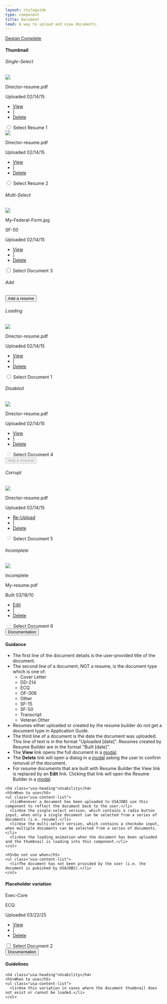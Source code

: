 ```yaml
---
layout: styleguide
type: component
title: Document
lead: A way to upload and view documents.
---
```


<a href="{{ site.baseurl }}/getting-started/#maturity" class="usa-label maturity design_complete">
  Design Complete
</a>

<h4 class="usa-heading-alt" id="thumbnail">Thumbnail</h4>
<div class="preview">
  <h6 class="usa-heading-alt">Single-Select</h6>
  <div class="usajobs-grid">
    <div class="usajobs-width-one-half">
      <div class="usajobs-document usajobs-document--thumbnail" data-object="document" data-state="is-selectable">
        <div class="usajobs-document__figure" data-behavior="document.select" data-target="#toggle-resume-1">
          <div class="usajobs-document__figure-overlay">
            <img src="{{ site.baseurl }}/img/document-thumbnails/resume-thumbnail-01-2x.png" class="img-2x" />
          </div>
        </div>
        <div class="usajobs-document__details">
          <p class="usajobs-document__title">
            Director-resume.pdf
          </p>
          <p class="usajobs-document__date">
            Uploaded 02/14/15
          </p>
          <ul class="usajobs-document__controls">
            <li class="ctrl">
              <a class="view" href="#view">View</a>
            </li>
            <li class="pipe">|</li>
            <li class="ctrl">
              <a class="delete" href="#delete">Delete</a>
            </li>
          </ul>
        </div>
        <div class="usajobs-document__toggle">
          <input id="select-resume-1" type="radio" name="resume" value="resume-1" class="usajobs-document__input" data-behavior="document.select-radio">
          <label id="toggle-resume-1" for="select-resume-1" class="usajobs-document__selector">
            <span class="usajobs-assistive-text">
              Select Resume 1
            </span>
          </label>
        </div>
      </div>
    </div>
    <div class="usajobs-width-one-half">
      <div class="usajobs-document usajobs-document--thumbnail" data-object="document" data-state="is-selectable">
        <div class="usajobs-document__figure" data-behavior="document.select" data-target="#toggle-resume-2">
          <div class="usajobs-document__figure-overlay">
            <img src="{{ site.baseurl }}/img/document-thumbnails/resume-thumbnail-01-2x.png" class="img-2x" />
          </div>
        </div>
        <div class="usajobs-document__details">
          <p class="usajobs-document__title">
            Director-resume.pdf
          </p>
          <p class="usajobs-document__date">
            Uploaded 02/14/15
          </p>
          <ul class="usajobs-document__controls">
            <li class="ctrl">
              <a class="view" href="#view">View</a>
            </li>
            <li class="pipe">|</li>
            <li class="ctrl">
              <a class="delete" href="#delete">Delete</a>
            </li>
          </ul>
        </div>
        <div class="usajobs-document__toggle">
          <input id="select-resume-2" type="radio" name="resume" value="resume-2" class="usajobs-document__input" data-behavior="document.select-radio">
          <label id="toggle-resume-2" for="select-resume-2" class="usajobs-document__selector">
            <span class="usajobs-assistive-text">
              Select Resume 2
            </span>
          </label>
        </div>
      </div>
    </div>
  </div>

  <h6 class="usa-heading-alt">Multi-Select</h6>
  <form name="multi-select">
    <div class="usajobs-document usajobs-document--thumbnail" data-object="document" data-state="is-selectable">
      <div class="usajobs-document__figure" data-behavior="document.toggle" data-target="#toggle-document-3">
        <div class="usajobs-document__figure-overlay">
          <img src="{{ site.baseurl }}/img/document-thumbnails/doc-thumbnail-01-2x.jpeg" class="img-2x" />
        </div>
      </div>
      <div class="usajobs-document__details">
        <p class="usajobs-document__title">My-Federal-Form.jpg</p>
        <p class="usajobs-document__type">SF-50</p>
        <p class="usajobs-document__date">Uploaded 02/14/15</p>
        <ul class="usajobs-document__controls">
          <li class="ctrl">
            <a class="view" href="#view">View</a>
          </li>
          <li class="pipe">|</li>
          <li class="ctrl">
            <a class="delete" href="#delete">Delete</a>
          </li>
        </ul>
      </div>
      <div class="usajobs-document__toggle">
        <input id="document-3" type="checkbox" name="document-3" value="doc-3" class="usajobs-document__input"> 
        <label id="toggle-document-3" for="document-3" class="usajobs-document__selector" data-behavior="document.toggle-checkbox">
          <span class="usajobs-assistive-text">
            Select Document 3
          </span>
        </label>
      </div>
    </div>
  </form>

  <h6 class="usa-heading-alt">Add</h6>
  <div class="usajobs-document usajobs-document--add" data-object="document" data-state="is-selectable">
    <button class="usa-button-gray usajobs-document__trigger" data-object-trigger="modal" data-target="#modal-addResume">
      <div class="usajobs-document__add-icon fa fa-plus-circle"></div>
      Add a resume
    </button>
  </div>

  <h6 class="usa-heading-alt">Loading</h6>
  <div class="usajobs-document usajobs-document--thumbnail" data-object="document" data-state="is-loading">
    <div class="usajobs-document__figure" data-behavior="document.select" data-target="#toggle-document-1">
      <div class="usajobs-document__figure-overlay">
        <img src="{{ site.baseurl }}/img/document-thumbnails/resume-thumbnail-01-2x.png" class="img-2x" />
      </div>
    </div>
    <div class="usajobs-document__details">
      <p class="usajobs-document__title">
        Director-resume.pdf
      </p>
      <p class="usajobs-document__date">
        Uploaded 02/14/15
      </p>
      <ul class="usajobs-document__controls">
        <li class="ctrl">
          <a class="view" href="#view">View</a>
        </li>
        <li class="pipe">|</li>
        <li class="ctrl">
          <a class="delete" href="#delete">Delete</a>
        </li>
      </ul>
    </div>
    <div class="usajobs-document__toggle">
      <input id="select-document-1" type="radio" name="doc-1" value="doc-1" class="usajobs-document__input" data-behavior="document.select-radio">
      <label id="toggle-document-1" for="select-document-1" class="usajobs-document__selector">
        <span class="usajobs-assistive-text">
          Select Document 1
        </span>
      </label>
    </div>
  </div>

  <h6 class="usa-heading-alt">Disabled</h6>
  <div class="usajobs-grid">
    <div class="usajobs-width-one-half">
      <div class="usajobs-document usajobs-document--thumbnail" data-object="document" data-state="is-disabled">
        <div class="usajobs-document__figure" data-behavior="document.select" data-target="#toggle-document-4">
          <div class="usajobs-document__figure-overlay">
            <img src="{{ site.baseurl }}/img/document-thumbnails/resume-thumbnail-01-2x.png" class="img-2x" />
          </div>
        </div>
        <div class="usajobs-document__details">
          <p class="usajobs-document__title">
            Director-resume.pdf
          </p>
          <p class="usajobs-document__date">
            Uploaded 02/14/15
          </p>
          <ul class="usajobs-document__controls">
            <li class="ctrl">
              <a class="view" href="#view">View</a>
            </li>
            <li class="pipe">|</li>
            <li class="ctrl">
              <a class="delete" href="#delete">Delete</a>
            </li>
          </ul>
        </div>
        <div class="usajobs-document__toggle">
          <input id="select-document-4" type="radio" name="doc-4" value="doc-4" class="usajobs-document__input" data-behavior="document.select-radio" disabled>
          <label id="toggle-document-4" for="select-document-4" class="usajobs-document__selector">
            <span class="usajobs-assistive-text">
              Select Document 4
            </span>
          </label>
        </div>
      </div>
    </div>
    <div class="usajobs-width-one-half">
      <div class="usajobs-document usajobs-document--add" data-object="document" data-state="is-disabled" title="You have reached your document limit. You cannot add a new document until you delete an existing document from your account.">
        <button class="usa-button-gray usajobs-document__trigger" data-object-trigger="modal" data-target="#modal-addResume" disabled>
          <div class="usajobs-document__add-icon fa fa-plus-circle"></div>
          Add a resume
        </button>
      </div>
    </div>
  </div>

  <h6 class="usa-heading-alt">Corrupt</h6>
  <div class="usajobs-document usajobs-document--thumbnail" data-object="document" data-state="is-corrupt">
    <div class="usajobs-document__figure" data-behavior="document.select" data-target="#toggle-document-5">
      <div class="usajobs-document__figure-overlay">
        <img src="{{ site.baseurl }}/img/document-thumbnails/resume-thumbnail-01-2x.png" class="img-2x" />
      </div>
    </div>
    <div class="usajobs-document__details">
      <p class="usajobs-document__title">
        Director-resume.pdf
      </p>
      <p class="usajobs-document__date">
        Uploaded 02/14/15
      </p>
      <ul class="usajobs-document__controls">
        <li class="ctrl">
          <a class="reupload" href="#reupload">Re-Upload</a>
        </li>
        <li class="pipe">|</li>
        <li class="ctrl">
          <a class="delete" href="#delete">Delete</a>
        </li>
      </ul>
    </div>
    <div class="usajobs-document__toggle">
      <input id="select-document-5" type="radio" name="doc-5" value="doc-5" class="usajobs-document__input" data-behavior="document.select-radio" disabled>
      <label id="toggle-document-5" for="select-document-5" class="usajobs-document__selector">
        <span class="usajobs-assistive-text">
          Select Document 5
        </span>
      </label>
    </div>
  </div>

  <h6 class="usa-heading-alt">Incomplete</h6>
  <div class="usajobs-document usajobs-document--thumbnail" data-object="document" data-state="is-incomplete">
    <div class="usajobs-document__figure" data-behavior="document.select" data-target="#toggle-document-6">
      <div class="usajobs-document__figure-overlay">
        <img src="{{ site.baseurl }}/img/document-thumbnails/resume-thumbnail-02-2x.png" class="img-2x" />
      </div>
    </div>
    <div class="usajobs-document__details">
      <p class="usajobs-document__error">Incomplete</p>
      <p class="usajobs-document__title">My-resume.pdf</p>
      <p class="usajobs-document__date">Built 03/18/10</p>
      <ul class="usajobs-document__controls">
        <li class="ctrl">
          <a class="edit" href="#edit">Edit</a>
        </li>
        <li class="pipe">|</li>
        <li class="ctrl">
          <a class="delete" href="#delete">Delete</a>
        </li>
      </ul>
    </div>
    <div class="usajobs-document__toggle">
      <input id="select-document-6" type="radio" name="doc-6" value="doc-6" class="usajobs-document__input" data-behavior="document.select-radio" disabled>
      <label id="toggle-document-6" for="select-document-6" class="usajobs-document__selector">
        <span class="usajobs-assistive-text">
          Select Document 6
        </span>
      </label>
    </div>
  </div>
</div>

<div class="usa-accordion-bordered usa-accordion-docs">
  <button class="usa-button-unstyled usa-accordion-button"
      aria-expanded="true" aria-controls="collapsible-0">
    Documentation
  </button>
  <div id="collapsible-0" aria-hidden="false" class="usa-accordion-content">
    <h4 class="usa-heading">Guidance</h4>
    <ul class="usa-content-list">
      <li>The first line of the document details is the user-provided title of the document.</li>
      <li>The second line of a document, NOT a resume, is the document type which is one of:
        <ul>
          <li>Cover Letter</li>
          <li>DD-214</li>
          <li>ECQ</li>
          <li>OF-306</li>
          <li>Other</li>
          <li>SF-15</li>
          <li>SF-50</li>
          <li>Transcript</li>
          <li>Veteran Other</li>
        </ul>
      </li>
      <li>Resumes either uploaded or created by the resume builder do not get a document type in Application Guide.</li> 
      <li>The third line of a document is the date the document was uploaded. This line of text is in the format "Uploaded [date]". Resumes created by Resume Builder are in the format "Built [date]".</li>
      <li>The <strong>View</strong> link opens the full document in a <a href="{{ site.baseurl}}/modals/">modal</a>.</li>
      <li> The <strong>Delete</strong> link will open a dialog in a <a href="{{ site.baseurl}}/modals/">modal</a> asking the user to confirm removal of the document.</li>
      <li>For resume documents that are built with Resume Builder the View link is replaced by an <strong>Edit</strong> link. Clicking that link will open the Resume Builder in a <a href="{{ site.baseurl }}/modals/">modal</a>.</li>
    </ul>

    <h4 class="usa-heading">Usability</h4>
    <h5>When to use</h5>
    <ul class="usa-content-list">
      <li>Whenever a document has been uploaded to USAJOBS use this component to reflect the document back to the user.</li>
      <li>Use the single-select version, which contains a radio button input, when only a single document can be selected from a series of documents (i.e. resume).</li>
      <li>Use the multi-select version, which contains a checkobx input, when multiple documents can be selected from a series of documents.</li>
      <li>Use the loading animation when the document has been uploaded and the thumbnail is loading into this component.</li>
    </ul>

    <h5>Do not use when</h5>
    <ul class="usa-content-list">
      <li>The document has not been provided by the user (i.e. the document is pubished by USAJOBS).</li>
    </ul>
  </div>
</div>

<h4 class="usa-heading-alt" id="placeholder">Placeholder variation</h4>
<div class="preview">
  <div class="usajobs-document usajobs-document--placeholder" data-object="document" data-state="is-selectable">
    <div class="usajobs-document__figure" data-behavior="document.toggle" data-target="#toggle-document-2">
      <span class="usajobs-document__placeholder fa fa-file"></span>
    </div>
    <div class="usajobs-document__details">
      <p class="usajobs-document__title">Exec-Core</p>
      <p class="usajobs-document__type">ECQ</p>
      <p class="usajobs-document__date">
        Uploaded 03/22/25
      </p>
      <ul class="usajobs-document__controls">
        <li class="ctrl">
          <a class="view" href="#view">View</a>
        </li>
        <li class="pipe">|</li>
        <li class="ctrl">
          <a class="delete" href="#delete">Delete</a>
        </li>
      </ul>
    </div>
    <div class="usajobs-document__toggle">
      <input id="select-document-2" type="checkbox" name="doc-2" value="doc-2" class="usajobs-document__input">
      <label id="toggle-document-2" for="select-document-2" class="usajobs-document__selector">
        <span class="usajobs-assistive-text">
          Select Document 2
        </span>
      </label>
    </div>
  </div>
</div>

<div class="usa-accordion-bordered usa-accordion-docs">
  <button class="usa-button-unstyled usa-accordion-button"
      aria-expanded="true" aria-controls="collapsible-0">
    Documentation
  </button>
  <div id="collapsible-0" aria-hidden="false" class="usa-accordion-content">
    <h4 class="usa-heading">Guidelines</h4>
    <ul class="usa-content-list">
    </ul>

    <h4 class="usa-heading">Usability</h4>
    <h5>When to use</h5>
    <ul class="usa-content-list">
      <li>Use this variation in cases where the document thumbnail does not exist or cannot be loaded.</li>
    </ul>
  </div>
</div>

